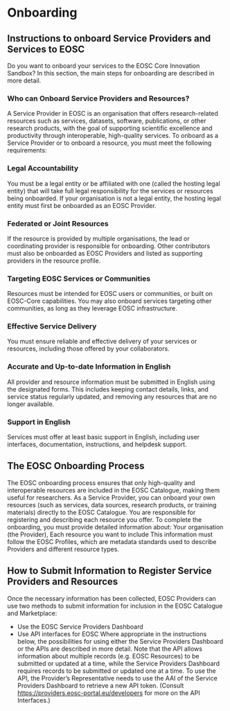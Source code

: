 # Onboarding

## Instructions to onboard Service Providers and Services to EOSC

Do you want to onboard your services to the EOSC Core Innovation Sandbox? In this section, the main steps for onboarding are described in more detail.

### Who can Onboard Service Providers and Resources?

A Service Provider in EOSC is an organisation that offers research-related resources such as services, datasets, software, publications, or other research products, with the goal of supporting scientific excellence and productivity through interoperable, high-quality services.
To onboard as a Service Provider or to onboard a resource, you must meet the following requirements:

### Legal Accountability
 You must be a legal entity or be affiliated with one (called the hosting legal entity) that will take full legal responsibility for the services or resources being onboarded. If your organisation is not a legal entity, the hosting legal entity must first be onboarded as an EOSC Provider.


### Federated or Joint Resources
 If the resource is provided by multiple organisations, the lead or coordinating provider is responsible for onboarding. Other contributors must also be onboarded as EOSC Providers and listed as supporting providers in the resource profile.


### Targeting EOSC Services or Communities
 Resources must be intended for EOSC users or communities, or built on EOSC-Core capabilities. You may also onboard services targeting other communities, as long as they leverage EOSC infrastructure.


### Effective Service Delivery
 You must ensure reliable and effective delivery of your services or resources, including those offered by your collaborators.


### Accurate and Up-to-date Information in English
 All provider and resource information must be submitted in English using the designated forms. This includes keeping contact details, links, and service status regularly updated, and removing any resources that are no longer available.


### Support in English
 Services must offer at least basic support in English, including user interfaces, documentation, instructions, and helpdesk support.

## The EOSC Onboarding Process
The EOSC onboarding process ensures that only high-quality and interoperable resources are included in the EOSC Catalogue, making them useful for researchers.
As a Service Provider, you can onboard your own resources (such as services, data sources, research products, or training materials) directly to the EOSC Catalogue.
You are responsible for registering and describing each resource you offer.
To complete the onboarding, you must provide detailed information about: Your organisation (the Provider), Each resource you want to include
This information must follow the EOSC Profiles, which are metadata standards used to describe Providers and different resource types.

## How to Submit Information to Register Service Providers and Resources
Once the necessary information has been collected, EOSC Providers can use two methods to submit information for inclusion in the EOSC Catalogue and Marketplace:
- Use the EOSC Service Providers Dashboard
- Use API interfaces for EOSC
Where appropriate in the instructions below, the possibilities for using either the Service Providers Dashboard or the APIs are described in more detail. 
Note that the API allows information about multiple records (e.g. EOSC Resources) to be submitted or updated at a time, while the Service Providers Dashboard requires records to be submitted or updated one at a time.  To use the API, the Provider’s Representative needs to use the AAI of the Service Providers Dashboard to retrieve a new API token. (Consult https://providers.eosc-portal.eu/developers for more on the API Interfaces.)




